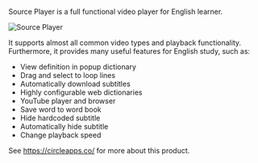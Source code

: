
Source Player is a full functional video player for English learner. 

![Source Player](https://circleapps.co/img/screenshots/popup_big.png)

It supports almost all common video types and playback functionality.  Furthermore, it provides many useful features for English study, such as:

* View definition in popup dictionary
* Drag and select to loop lines
* Automatically download subtitles
* Highly configurable web dictionaries
* YouTube player and browser 
* Save word to word book 
* Hide hardcoded subtitle 
* Automatically hide subtitle 
* Change playback speed 
 

See https://circleapps.co/ for more about this product.
